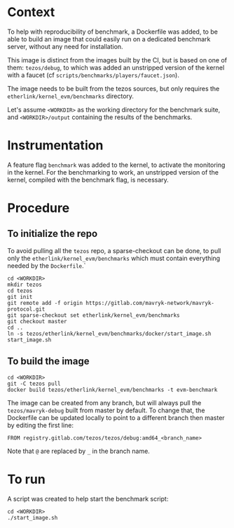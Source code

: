 
# Context

To help with reproducibility of benchmark, a Dockerfile was added, to be able
to build an image that could easily run on a dedicated benchmark server, without
any need for installation.

This image is distinct from the images built by the CI, but is based on one of
them: `tezos/debug`, to which was added an unstripped version of the kernel with
a faucet (cf `scripts/benchmarks/players/faucet.json`).

The image needs to be built from the tezos sources, but only requires the
`etherlink/kernel_evm/benchmarks` directory.

Let's assume `<WORKDIR>` as the working directory for the benchmark suite, and
`<WORKDIR>/output` containing the results of the benchmarks.

# Instrumentation

A feature flag `benchmark` was added to the kernel, to activate the monitoring
in the kernel. For the benchmarking to work, an unstripped version of the kernel,
compiled with the benchmark flag, is necessary.

# Procedure

## To initialize the repo

To avoid pulling all the `tezos` repo, a sparse-checkout can be done, to pull
only the `etherlink/kernel_evm/benchmarks` which must contain everything needed by
the `Dockerfile`.`

```
cd <WORKDIR>
mkdir tezos
cd tezos
git init
git remote add -f origin https://gitlab.com/mavryk-network/mavryk-protocol.git
git sparse-checkout set etherlink/kernel_evm/benchmarks
git checkout master
cd ..
ln -s tezos/etherlink/kernel_evm/benchmarks/docker/start_image.sh start_image.sh
```

## To build the image
```
cd <WORKDIR>
git -C tezos pull
docker build tezos/etherlink/kernel_evm/benchmarks -t evm-benchmark
```

The image can be created from any branch, but will always pull the `tezos/mavryk-debug` built from master by default. To change that, the Dockerfile can be updated locally to point to a different branch then master by editing the first line:
```
FROM registry.gitlab.com/tezos/tezos/debug:amd64_<branch_name>
```
Note that `@` are replaced by `_` in the branch name.

# To run

A script was created to help start the benchmark script:
```
cd <WORKDIR>
./start_image.sh
```
